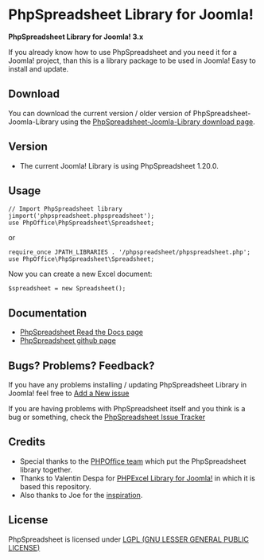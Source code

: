 # PhpSpreadsheet Library for Joomla!

**PhpSpreadsheet Library for Joomla! 3.x**

If you already know how to use PhpSpreadsheet and you need it for a Joomla! project, than this is a library package to be used in Joomla! Easy to install and update.

Download
--------

You can download the current version / older version of PhpSpreadsheet-Joomla-Library using the [PhpSpreadsheet-Joomla-Library download page](https://github.com/ivanramosnet/PhpSpreadsheet-Joomla-Library/releases).

Version
-------

* The current Joomla! Library is using PhpSpreadsheet 1.20.0.

Usage
-----

    // Import PhpSpreadsheet library
    jimport('phpspreadsheet.phpspreadsheet');
    use PhpOffice\PhpSpreadsheet\Spreadsheet;

or 

    require_once JPATH_LIBRARIES . '/phpspreadsheet/phpspreadsheet.php';
    use PhpOffice\PhpSpreadsheet\Spreadsheet;


Now you can create a new Excel document:

    $spreadsheet = new Spreadsheet();


Documentation
-------------

* [PhpSpreadsheet Read the Docs page](https://phpspreadsheet.readthedocs.io)
* [PhpSpreadsheet github page](https://github.com/PHPOffice/PhpSpreadsheet)

Bugs? Problems? Feedback?
-------------------------

If you have any problems installing / updating PhpSpreadsheet Library in Joomla! feel free to [Add a New issue](https://github.com/ivanramosnet/PhpSpreadsheet-Joomla-Library/issues)

If you are having problems with PhpSpreadsheet itself and you think is a bug or something, check the [PhpSpreadsheet Issue Tracker](https://github.com/PHPOffice/PhpSpreadsheet/issues)

Credits
-------

* Special thanks to the [PHPOffice team](https://github.com/orgs/PHPOffice/people) which put the PhpSpreadsheet library together.
* Thanks to Valentin Despa for [PHPExcel Library for Joomla!](https://github.com/vdespa/PHPExcel-Joomla-Library) in which it is based this repository.
* Also thanks to Joe for the [inspiration](http://www.ostraining.com/howtojoomla/how-tos/development/how-to-package-joomla-libraries).


License
-------
PhpSpreadsheet is licensed under [LGPL (GNU LESSER GENERAL PUBLIC LICENSE)](https://github.com/PHPOffice/PhpSpreadsheet/blob/master/license.md)

